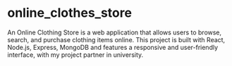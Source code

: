 # online_clothes_store
An Online Clothing Store is a web application that allows users to browse, search, and purchase clothing items online. This project is built with React, Node.js, Express, MongoDB and features a responsive and user-friendly interface, with my project partner in university.
